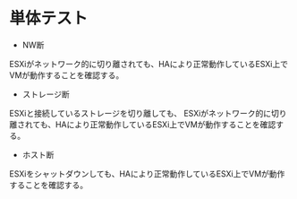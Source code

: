 # 単体テスト
- NW断

ESXiがネットワーク的に切り離されても、HAにより正常動作しているESXi上でVMが動作することを確認する。
- ストレージ断

ESXiと接続しているストレージを切り離しても、
ESXiがネットワーク的に切り離されても、HAにより正常動作しているESXi上でVMが動作することを確認する。
- ホスト断

ESXiをシャットダウンしても、HAにより正常動作しているESXi上でVMが動作することを確認する。
